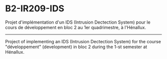 # B2-IR209-IDS

Projet d'implémentation d'un IDS (Intrusion Dectection System) pour le cours de développement en bloc 2 au 1er quadrimestre, à l'Hénallux.

***

Project of implementing an IDS (Intrusion Dectection System) for the course "développement" (development) in bloc 2 during the 1-st semester at Hénallux.

